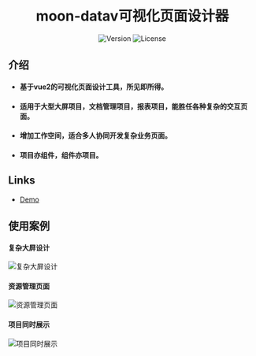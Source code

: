 <h1 align="center">moon-datav可视化页面设计器</h1>
<p align="center">
  <a><img src="https://img.shields.io/npm/v/@kangc/v-md-editor.svg?sanitize=true" alt="Version"></a>
  <a><img src="https://img.shields.io/npm/l/@kangc/v-md-editor.svg?sanitize=true" alt="License"></a>
</p>


## 介绍
- #### 基于vue2的可视化页面设计工具，所见即所得。
- #### 适用于大型大屏项目，文档管理项目，报表项目，能胜任各种复杂的交互页面。
- #### 增加工作空间，适合多人协同开发复杂业务页面。
- #### 项目亦组件，组件亦项目。

## Links

- [Demo](https://www.1724956493.top/moon-datav/#/)

## 使用案例
#### 复杂大屏设计
![复杂大屏设计](https://www.1724956493.top/files/690fc290e04111edaeb37bb4f23f4379/大屏设计Demo封面.png)
#### 资源管理页面
![资源管理页面](https://www.1724956493.top/files/5606f060e28011ed91b4f7437d34c747/资源管理项目-封面.png)
#### 项目同时展示
![项目同时展示](https://www.1724956493.top/files/b0d6da80e3e511edaeb37bb4f23f4379/组件式项目.png)



